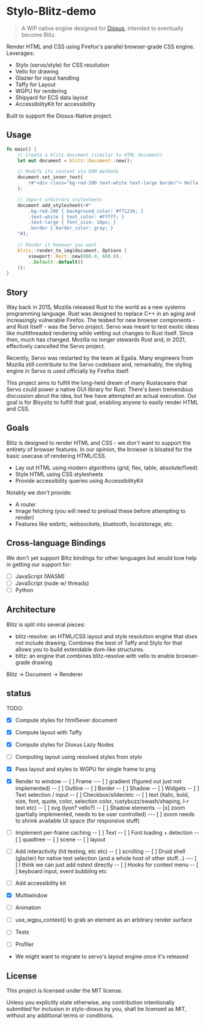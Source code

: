 # Stylo-Blitz-demo

> A WIP native engine designed for [Dioxus](https://github.com/dioxuslabs/dioxus), intended to eventually become Blitz.

Render HTML and CSS using Firefox's parallel browser-grade CSS engine. Leverages:

- Stylo (servo/style) for CSS resolution
- Vello for drawing
- Glazier for input handling
- Taffy for Layout
- WGPU for rendering
- Shipyard for ECS data layout
- AccessibilityKit for accessibility

Built to support the Dioxus-Native project.

## Usage

```rust
fn main() {
    // Create a blitz document (similar to HTML document)
    let mut document = blitz::Document::new();

    // Modify its content via DOM methods
    document.set_inner_text(
        r#"<div class="bg-red-200 text-white text-large border"> Hello world! </div>"#
    );

    // Import arbitrary stylesheets
    document.add_stylesheet(r#"
        .bg-red-200 { background_color: #ff1234; }
        .text-white { text_color: #fffff; }
        .text-large { font_size: 16px; }
        .border { border_color: gray; }
    "#);

    // Render it however you want
    blitz::render_to_img(document, Options {
        viewport: Rect::new(800.0, 600.0),
        ..Default::default()
    });
}
```

## Story

Way back in 2015, Mozilla released Rust to the world as a new systems programming language. Rust was designed to replace C++ in an aging and increasingly vulnerable Firefox. The tesbed for new browser components - and Rust itself - was the Servo project. Servo was meant to test exotic ideas like multithreaded rendering while vetting out changes to Rust itself. Since then, much has changed. Mozilla no longer stewards Rust and, in 2021, effectively cancelled the Servo project.

Recently, Servo was restarted by the team at Egalia. Many engineers from Mozilla still contribute to the Servo codebase and, remarkably, the styling engine in Servo is used officially by Firefox itself.

This project aims to fulfill the long-held dream of many Rustaceans that Servo could power a native GUI library for Rust. There's been tremendous discussion about the idea, but few have attempted an actual execution. Our goal is for Blsysitz to fulfill that goal, enabling anyone to easily render HTML and CSS.

## Goals

Blitz is designed to render HTML and CSS - we *don't* want to support the entirety of browser features. In our opinion, the browser is bloated for the basic usecase of rendering HTML/CSS.

- Lay out HTML using modern algorithms (grid, flex, table, absolute/fixed)
- Style HTML using CSS stylesheets
- Provide accessibility queries using AccessibilityKit

Notably we *don't* provide:
- A router
- Image fetching (you will need to preload these before attempting to render)
- Features like webrtc, websockets, bluetooth, localstorage, etc.

## Cross-language Bindings

We don't yet support Blitz bindings for other languages but would love help in getting our support for:
- [ ] JavaScript (WASM)
- [ ] JavaScript (node w/ threads)
- [ ] Python

## Architecture

Blitz is split into several pieces:
- blitz-resolve: an HTML/CSS layout and style resolution engine that *does* not include drawing. Combines the best of Taffy and Stylo for that allows you to build extendable dom-like structures.
- blitz: an engine that combines blitz-resolve with vello to enable browser-grade drawing

Blitz -> Document -> Renderer

## status
TODO:
- [x] Compute styles for html5ever document
- [x] Compute layout with Taffy
- [x] Compute styles for Dioxus Lazy Nodes
- [ ] Computing layout using resolved styles from stylo
- [x] Pass layout and styles to WGPU for single frame to png

- [x] Render to window
-- [ ] Frame
--- [ ] gradient (figured out just not implemented)
-- [ ] Outline
-- [ ] Border
-- [ ] Shadow
-- [ ] Widgets
-- [ ] Text selection / input
-- [ ] Checkbox/slider/etc
-- [ ] text (italic, bold, size, font, quote, color, selection color, rustybuzz/swash/shaping, l-r text etc)
-- [ ] svg (lyon? vello?)
-- [ ] Shadow elements
-- [x] zoom (partially implemented, needs to be user controlled)
--- [ ] zoom needs to shrink available UI space (for responsive stuff)


- [ ] Implement per-frame caching
-- [ ] Text
-- [ ] Font loading + detection
-- [ ] quadtree
-- [ ] scene
-- [ ] layout

- [ ] Add interactivity (hit testing, etc etc)
-- [ ] scrolling
-- [ ] Druid shell (glazier) for native text selection (and a whole host of other stuff...)
--- [ ] I think we can just add nstext directly
-- [ ] Hooks for context menu
-- [ ] keyboard input, event bubbling etc

- [ ] Add accessibility kit
- [x] Multiwindow
- [ ] Animation
- [ ] use_wgpu_context() to grab an element as an arbitrary render surface
- [ ] Tests
- [ ] Profiler

- We might want to migrate to servo's layout engine once it's released

## License

This project is licensed under the MIT license.

Unless you explicitly state otherwise, any contribution intentionally submitted for inclusion in stylo-dioxus by you, shall be licensed as MIT, without any additional terms or conditions.
